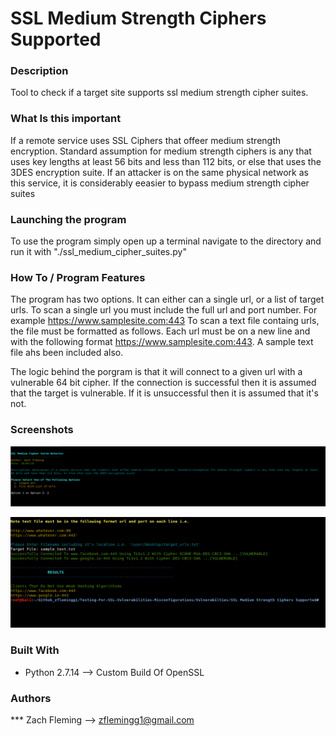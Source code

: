 # SSL Medium Strength Ciphers Supported

### Description

Tool to check if a target site supports ssl medium strength cipher suites.

### What Is this important

If a remote service uses SSL Ciphers that offeer medium strength encryption. Standard assumption for medium strength ciphers is any that uses key lengths at least 56 bits and less than 112 bits, or else that uses the 3DES encryption suite. If an attacker is on the same physical network as this service, it is considerably eeasier to bypass medium strength cipher suites

### Launching the program

To use the program simply open up a terminal navigate to the directory and run it with "./ssl_medium_cipher_suites.py"

### How To / Program Features

The program has two options. It can either can a single url, or a list of target urls. 
To scan a single url you must include the full url and port number. For example https://www.samplesite.com:443
To scan a text file containg urls, the file must be formatted as follows. Each url must be on a new line and with the following format https://www.samplesite.com:443. A sample text file ahs been included also. 

The logic behind the porgram is that it will connect to a given url with a vulnerable 64 bit cipher. If the connection is successful then it is assumed that the target is vulnerable. If it is unsuccessful then it is assumed that it's not.

### Screenshots
![alt text](screenshots/ssl_medium_strength_overview.png "Overview of Program")

![alt text](screenshots/ssl_medium_strength_overview2.png "Sample Output")


### Built With

* Python 2.7.14 --> Custom Build Of OpenSSL

### Authors

*** Zach Fleming --> zflemingg1@gmail.com





